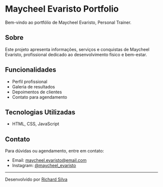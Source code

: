 # Maycheel Evaristo Portfolio

Bem-vindo ao portfólio de Maycheel Evaristo, Personal Trainer.

## Sobre

Este projeto apresenta informações, serviços e conquistas de Maycheel Evaristo, profissional dedicado ao desenvolvimento físico e bem-estar.

## Funcionalidades

- Perfil profissional
- Galeria de resultados
- Depoimentos de clientes
- Contato para agendamento

## Tecnologias Utilizadas

- HTML, CSS, JavaScript

## Contato

Para dúvidas ou agendamento, entre em contato:
- Email: maycheel.evaristo@email.com
- Instagram: [@maycheel_evaristo](https://instagram.com/maycheel_evaristo)

---

Desenvolvido por [Richard Silva](https://github.com/mockqv)